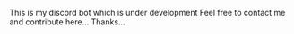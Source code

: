 This is my discord bot which is under development 
Feel free to contact me and contribute here...
Thanks...
